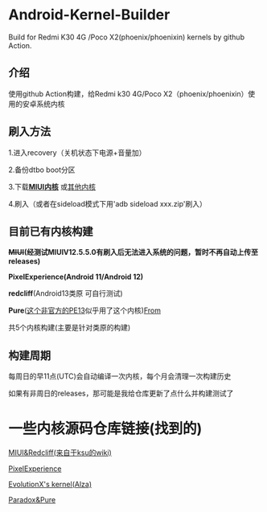 # Android-Kernel-Builder
Build for Redmi K30 4G /Poco X2(phoenix/phoenixin) kernels by github Action.
## 介绍
使用github Action构建，给Redmi k30 4G/Poco X2（phoenix/phoenixin）使用的安卓系统内核
## 刷入方法
1.进入recovery（关机状态下电源+音量加）

2.备份dtbo boot分区

3.下载[**MIUI内核**](https://github.com/luyanci/Android-Kernel-Builder/releases/tag/miui)
或[其他内核](https://github.com/luyanci/Android-Kernel-Builder/releases/latest)

4.刷入（或者在sideload模式下用'adb sideload xxx.zip'刷入）

## 目前已有内核构建

**~~MIUI~~(经测试MIUIV12.5.5.0有刷入后无法进入系统的问题，暂时不再自动上传至releases)**

**PixelExperience(Android 11/Android 12)**

**redcliff**(Android13类原 可自行测试)

**Pure**([这个非官方的PE13](https://github.com/SimpleJony/device_xiaomi_phoenix/releases/tag/PEPlus)似乎用了这个内核)[From](https://github.com/PixelExperience/official_devices/issues/3155)

共5个内核构建(主要是针对类原的构建)

## 构建周期
每周日的早11点(UTC)会自动编译一次内核，每个月会清理一次构建历史

如果有非周日的releases，那可能是我给仓库更新了点什么并构建测试了

# 一些内核源码仓库链接(找到的)
 [MIUI&Redcliff(来自于ksu的wiki)](https://github.com/SlackerState/android_kernel_xiaomi_sm6150)

[PixelExperience](https://github.com/PixelExperience-Devices/kernel_xiaomi_phoenix)

[EvolutionX's kernel(Alza)](https://github.com/jaymistry258/kernel_xiaomi_phoenix)

[Paradox&Pure](https://github.com/Pzqqt/android_kernel_xiaomi_sm6150-1)
